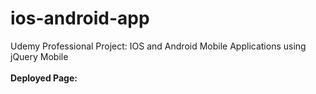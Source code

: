# ios-android-app
Udemy Professional Project: IOS and Android Mobile Applications using jQuery Mobile
<br/><br/>
**Deployed Page:** 
